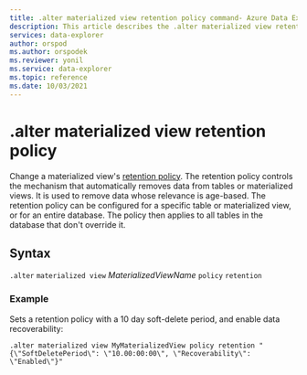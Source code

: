```yaml
---
title: .alter materialized view retention policy command- Azure Data Explorer
description: This article describes the .alter materialized view retention policy command in Azure Data Explorer.
services: data-explorer
author: orspod
ms.author: orspodek
ms.reviewer: yonil
ms.service: data-explorer
ms.topic: reference
ms.date: 10/03/2021
---
```

# .alter materialized view retention policy

Change a materialized view's [retention policy](retentionpolicy.md). The retention policy controls the mechanism that automatically removes data from tables or materialized views. It is used to remove data whose relevance is age-based. The retention policy can be configured for a specific table or materialized view, or for an entire database. The policy then applies to all tables in the database that don't override it.
 

## Syntax

`.alter` `materialized view` *MaterializedViewName* `policy` `retention` 

### Example

Sets a retention policy with a 10 day soft-delete period, and enable data recoverability:

```kusto
.alter materialized view MyMaterializedView policy retention "{\"SoftDeletePeriod\": \"10.00:00:00\", \"Recoverability\": \"Enabled\"}"
```
